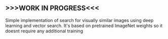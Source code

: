 ## >>>WORK IN PROGRESS<<<

Simple implementation of search for visually similar images using deep learning and vector search. It's based on pretrained ImageNet weights so it doesnt require any additional training
